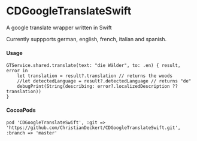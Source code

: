 # CDGoogleTranslateSwift
A google translate wrapper written in Swift

Currently suppports german, english, french, italian and spanish.

#### Usage
```
GTService.shared.translate(text: "die Wälder", to: .en) { result, error in
    let translation = result?.translation // returns the woods
    //let detectedLanguage = result?.detectedLanguage // returns "de"
    debugPrint(String(describing: error?.localizedDescription ?? translation))
}
```

#### CocoaPods
```
pod 'CDGoogleTranslateSwift', :git => 'https://github.com/ChristianDeckert/CDGoogleTranslateSwift.git', :branch => 'master'
```

